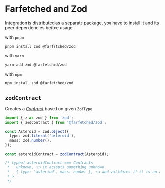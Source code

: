 # Farfetched and Zod

Integration is distributed as a separate package, you have to install it and its peer dependencies before usage

with `pnpm`

```sh
pnpm install zod @farfetched/zod
```

with `yarn`

```sh
yarn add zod @farfetched/zod
```

with `npm`

```sh
npm install zod @farfetched/zod
```

## `zodContract`

Creates a [_Contract_](/api/primitives/contract) based on given `ZodType`.

```ts
import { z as zod } from 'zod';
import { zodContract } from '@farfetched/zod';

const Asteroid = zod.object({
  type: zod.literal('asteroid'),
  mass: zod.number(),
});

const asteroidContract = zodContract(Asteroid);

/* typeof asteroidContract === Contract<
 *   unknown, 👈 it accepts something unknown
 *   { type: 'asteriod', mass: number }, 👈 and validates if it is an asteroid
 * >
 */
```

